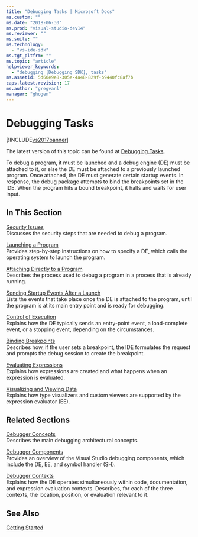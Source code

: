 ```yaml
---
title: "Debugging Tasks | Microsoft Docs"
ms.custom: ""
ms.date: "2018-06-30"
ms.prod: "visual-studio-dev14"
ms.reviewer: ""
ms.suite: ""
ms.technology: 
  - "vs-ide-sdk"
ms.tgt_pltfrm: ""
ms.topic: "article"
helpviewer_keywords: 
  - "debugging [Debugging SDK], tasks"
ms.assetid: 5d60e9e8-305e-4a48-829f-b9440fc8af7b
caps.latest.revision: 17
ms.author: "gregvanl"
manager: "ghogen"
---
```

# Debugging Tasks
[!INCLUDE[vs2017banner](../../includes/vs2017banner.md)]

The latest version of this topic can be found at [Debugging Tasks](https://docs.microsoft.com/visualstudio/extensibility/debugger/debugging-tasks).  
  
To debug a program, it must be launched and a debug engine (DE) must be attached to it, or else the DE must be attached to a previously launched program. Once attached, the DE must generate certain startup events. In response, the debug package attempts to bind the breakpoints set in the IDE. When the program hits a bound breakpoint, it halts and waits for user input.  
  
## In This Section  
 [Security Issues](../../extensibility/debugger/security-issues.md)  
 Discusses the security steps that are needed to debug a program.  
  
 [Launching a Program](../../extensibility/debugger/launching-a-program.md)  
 Provides step-by-step instructions on how to specify a DE, which calls the operating system to launch the program.  
  
 [Attaching Directly to a Program](../../extensibility/debugger/attaching-directly-to-a-program.md)  
 Describes the process used to debug a program in a process that is already running.  
  
 [Sending Startup Events After a Launch](../../extensibility/debugger/sending-startup-events-after-a-launch.md)  
 Lists the events that take place once the DE is attached to the program, until the program is at its main entry point and is ready for debugging.  
  
 [Control of Execution](../../extensibility/debugger/control-of-execution.md)  
 Explains how the DE typically sends an entry-point event, a load-complete event, or a stopping event, depending on the circumstances.  
  
 [Binding Breakpoints](../../extensibility/debugger/binding-breakpoints.md)  
 Describes how, if the user sets a breakpoint, the IDE formulates the request and prompts the debug session to create the breakpoint.  
  
 [Evaluating Expressions](../../extensibility/debugger/evaluating-expressions.md)  
 Explains how expressions are created and what happens when an expression is evaluated.  
  
 [Visualizing and Viewing Data](../../extensibility/debugger/visualizing-and-viewing-data.md)  
 Explains how type visualizers and custom viewers are supported by the expression evaluator (EE).  
  
## Related Sections  
 [Debugger Concepts](../../extensibility/debugger/debugger-concepts.md)  
 Describes the main debugging architectural concepts.  
  
 [Debugger Components](../../extensibility/debugger/debugger-components.md)  
 Provides an overview of the Visual Studio debugging components, which include the DE, EE, and symbol handler (SH).  
  
 [Debugger Contexts](../../extensibility/debugger/debugger-contexts.md)  
 Explains how the DE operates simultaneously within code, documentation, and expression evaluation contexts. Describes, for each of the three contexts, the location, position, or evaluation relevant to it.  
  
## See Also  
 [Getting Started](../../extensibility/debugger/getting-started-with-debugger-extensibility.md)

